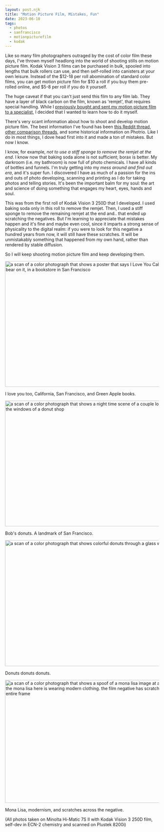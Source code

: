 ```yaml
---
layout: post.njk
title: "Motion Picture Film, Mistakes, Fun"
date: 2023-06-10
tags:
  - photos
  - sanfrancisco
  - motionpicturefilm
  - kodak
---
```

Like so many film photographers outraged by the cost of color film these days, I've thrown myself headlong into the world of shooting stills on motion picture film. Kodak Vision 3 films can be purchased in bulk, spooled into lengths that bulk rollers can use, and then self-rolled into canisters at your own leisure. Instead of the $12-18 per roll abomination of standard color films, you can get motion picture film for $10 a roll if you buy them pre-rolled online, and $5-8 per roll if you do it yourself.

The huge caveat if that you can't just send this film to any film lab. They have a layer of black carbon on the film, known as 'remjet', that requires special handling. While I [previously bought and sent my motion picture film to a specialist](https://micro.popagandhi.com/2023/04/03/the-cool-blues.html), I decided that I wanted to learn how to do it myself. 

There's very scant information about how to shoot and develop motion picture film. The best information I've found has been [this Reddit thread](https://web.archive.org/web/20230209132345/https://www.reddit.com/r/AnalogCommunity/comments/10xunc7/howto_making_ecn2_chemistry_and_developing_ecn2/), [other comparison threads](https://www.reddit.com/r/AnalogCommunity/comments/ub9dko/testing_ways_to_remove_remjet_on_vision3_film/), and some historical information on Photrio. Like I do in most things, I dove head first into it and made a ton of mistakes. But now I know.

I know, for example, *not to use a stiff sponge to remove the remjet at the end*. I know now that baking soda alone is not sufficient; borax is better. My darkroom (i.e. my bathroom) is now full of photo chemicals. I have all kinds of bottles and funnels. I'm truly getting into my *mess around and find out era*, and it's super fun. I discovered I have as much of a passion for the ins and outs of photo developing, scanning and printing as I do for taking photos and telling stories. It's been the important balm for my soul: the art and science of doing something that engages my heart, eyes, hands and soul.

This was from the first roll of Kodak Vision 3 250D that I developed. I used baking soda only in this roll to remove the remjet. Then, I used a stiff sponge to remove the remaining remjet at the end and.. that ended up scratching the negatives. But I'm learning to appreciate that mistakes happen and it's fine and maybe even cool, since it imparts a strong sense of physicality to the digital realm: if you were to look for this negative a hundred years from now, it will still have these scratches. It will be unmistakably something that happened from my own hand, rather than rendered by stable diffusion.

So I will keep shooting motion picture film and keep developing them. 

<img src="/photos/uploads/0b8a1bc589.jpg" width="600" height="410" alt="a scan of a color photograph that shows a poster that says I Love You California with a bear on it, in a bookstore in San Francisco" />

I love you too, California, San Francisco, and Green Apple books.

<img src="/photos/uploads/87b85a6555.jpg" width="600" height="410" alt="a scan of a color photograph that shows a night time scene of a couple looking through the windows of a donut shop" />

Bob's donuts. A landmark of San Francisco.

<img src="/photos/uploads/c29ed64b63.jpg" width="600" height="411" alt="a scan of a color photograph that shows colorful donuts through a glass window" />

Donuts donuts donuts.

<img src="/photos/uploads/b7d94f39b1.jpg" width="600" height="401" alt="a scan of a color photograph that shows a spoof of a mona lisa image at an art gallery. the mona lisa here is wearing modern clothing. the film negative has scratches across the entire frame" />

Mona Lisa, modernism, and scratches across the negative.

(All photos taken on Minolta Hi-Matic 7S II with Kodak Vision 3 250D film, self-dev in ECN-2 chemistry and scanned on Plustek 8200i)

